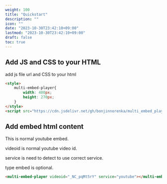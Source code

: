 ```yaml
---
weight: 100
title: "Quickstart"
description: ""
icon: ""
date: "2023-10-30T23:42:10+09:00"
lastmod: "2023-10-30T23:42:10+09:00"
draft: false
toc: true
---
```


## Add JS and CSS to your HTML

add js file url and CSS to your html

```html
<style>
    multi-embed-player{
        width: 480px;
        height: 270px;
    }
</style>
<script src="https://cdn.jsdelivr.net/gh/bonjinnorenka/multi_embed_player@v2/multi_embed_player.js"></script>
```

<style>
    multi-embed-player{
        width: 480px;
        height: 270px;
    }
</style>
<script src="https://cdn.jsdelivr.net/gh/bonjinnorenka/multi_embed_player@v2/multi_embed_player.js"></script>

## Add embed html content

This is normal youtube embed.

videoid is normal youtube video id.

service is need to detect to use correct service.

type embed is optional.

```html
<multi-embed-player videoid="_NC_pqMt5rY" service="youtube"></multi-embed-player>
```

<multi-embed-player videoid="_NC_pqMt5rY" service="youtube"></multi-embed-player>

